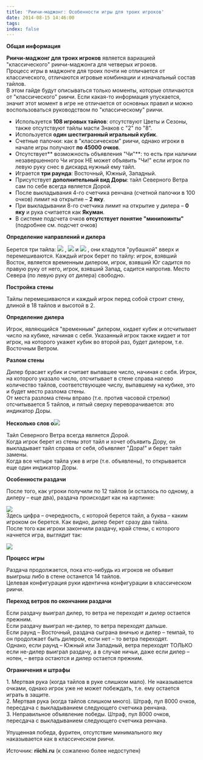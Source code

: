 ```yaml
---
title: 'Риичи-маджонг: Особенности игры для троих игроков'
date: 2014-08-15 14:46:00
tags:
index: false
---
```


**Общая информация**

**Риичи-маджонг для троих игроков** является вариацией "классического" риичи-маджонга для четверых игроков.  
Процесс игры в маджонге для троих почти не отличается от классического, отличаются игровые комбинации и изначальный состав тайлов.  
В этом гайде будут описываться только моменты, которые отличаются от "классического" риичи. Если какая-то информация упускается, значит этот момент в игре не отличается от основных правил и можно воспользоваться руководством по "классическому" риичи.
<!-- more -->
 

* Используется **108 игровых тайлов**: отсутствуют Цветы и Сезоны, также отсутствуют тайлы масти Знаков с "2" по "8".
* Используется **один шестигранный игральный кубик**.
* Счетные палочки: как в "классическом" риичи, однако игроки в начале игры получают **по 45000 очков**.
* Отсутствует** возможность объявления "Чи"**: то есть при наличии незавершенного Чи игрок НЕ может объявить "Чи!" если игрок по левую руку снес в дискард нужный ему тайл.
* Играется **три раунда**: Восточный, Южный, Западный.
* Присутствует **дополнительный вид Доры**: тайл Северного Ветра сам по себе всегда является Дорой.
* После выкладывания 4-го счетчика ренчана (счетной палочки в 100 очков) лимит на открытие – **2 яку**.
* При выкладывании 8-го счетчика лимит на открытие у дилера – **0 яку** и рука считается как **Якуман**.
* В системе подсчета очков **отсутствует понятие "минипоинты"** (подробнее см. подсчет очков)

 

**Определение направлений и дилера**

Берется три тайла: ![][1] , ![][2] и ![][3] , они кладутся "рубашкой" вверх и перемешиваются. Каждый игрок берет по тайлу: игрок, взявший Восток, является временным дилером, игрок, взявший Юг садится по правую руку от него, игрок, взявший Запад, садится напротив. Место Севера (по левую руку от дилера) свободно.

**Постройка стены**

Тайлы перемешиваются и каждый игрок перед собой строит стену, длиной в 18 тайлов и высотой в 2.

**Определение дилера**

Игрок, являющийся "временным" дилером, кидает кубик и отсчитывает число на кубике, начиная с себя. Указанный игрок также кидает и тот игрок, на которого укажет кубик во второй раз, будет дилером, т.е. Восточным Ветром.

**Разлом стены**

Дилер брасает кубик и считает выпавшее число, начиная с себя. Игрок, на которого указало число, отсчитывает в стене справа налево количество тайлов, соответствующее числу, выпавшему на кубике, это и будет место разлома стены.  
От места разлома стены вправо (т.е. против часовой стрелки) отсчитывается 5 тайлов, и пятый сверху переворачивается: это индикатор Доры.

**Несколько слов о**![][4]

Тайл Северного Ветра всегда является Дорой.  
Когда игрок берет из стены этот тайл и хочет объявить Дору, он выкладывает тайл справа от себя, объявляет "Дора!" и берет тайл замены.  
Когда все четыре тайла уже в игре (т.е. объявлены), то открывается еще один индикатор Доры.

**Особенности раздачи**

После того, как угроки получили по 12 тайлов (и осталось по одному, а дилеру – еще два), раздача происходит как на картинке:

![][5]  
Здесь цифра – очередность, с которой берется тайл, а буква – каким игроком он берется. Как видно, дилер берет сразу два тайла.  
После того как игроки закончили раздачу, край стены, с которого начнется игра, выглядит так:

![][6]

**Процесс игры**

Раздача продолжается, пока кто-нибудь из игроков не объявит выигрыш либо в стене останется 14 тайлов.  
Целевая конфигурация руки идентична конфигурации в классическом риичи.

**Переход ветров по окончании раздачи**

Если раздачу выиграл дилер, то ветра не переходят и дилер остается прежним.  
Если раздачу выиграл не-дилер, то ветра переходят дальше.  
Если раунд – Восточный, раздача сыграна вничью и дилер – темпай, то он продолжает быть дилером, если нет – то ветра переходят.  
Однако, если раунд – Южный или Западный, ветра переходят ТОЛЬКО если не-дилер выиграл раздачу, а в случае ничьи, даже если дилер – нотен, – ветра остаются и дилер остается прежним.

**Ограничения и штрафы**

1\. Мертвая рука (когда тайлов в руке слишком мало). Не наказывается очками, однако игрок уже не может побеждать, т.е. ему остается играть в защите.  
2\. Мертвая рука (когда тайлов слишком много). Штраф, пул 8000 очков, пересдача с выкладыванием следующего счетчика ренчана.  
3\. Неправильное объявление победы. Штраф, пул 8000 очков, пересдача с выкладыванием следующего счетчика ренчана.

Упущенная победа, фуритен, отсутствие минимального яку наказывается как в классическом риичи.

 

 

Источник: **riichi.ru** (к сожаленю более недоступен)

[1]: /riichi-mahjong/index/mahjong/tileset/T27.gif
[2]: /riichi-mahjong/index/mahjong/tileset/T28.gif
[3]: /riichi-mahjong/index/mahjong/tileset/T29.gif
[4]: /riichi-mahjong/index/mahjong/tileset/T30.gif
[5]: /riichi-mahjong/index/mahjong/tile/mjwall1.jpg
[6]: /riichi-mahjong/index/mahjong/tile/mjwall6.jpg
